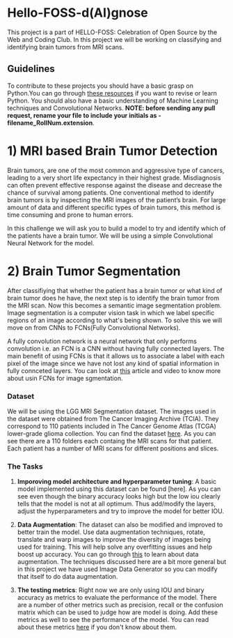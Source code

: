 # Hello-FOSS-d(AI)gnose
This project is a part of HELLO-FOSS: Celebration of Open Source by the Web and Coding Club. In this project we will be working on classifying and identifying brain tumors from MRI scans. 

## Guidelines
To contribute to these projects you should have  a basic grasp on Python.You can go through [these resources](https://github.com/wncc/TSS-2021/tree/main/Python%20%26%20its%20Applications/Week-1) if you want to revise or learn Python. You should also have a basic understanding of Machine Learning techniques and Convolutional Networks. **NOTE: before sending any pull request, rename your file to include your initials as - filename_RollNum.extension**.

# 1) MRI based Brain Tumor Detection
Brain tumors, are one of the most common and aggressive type of cancers, leading to a very short life expectancy in their highest grade. Misdiagnosis can often prevent effective response against the disease and decrease the chance of survival among patients. One conventional method to identify brain tumors is by inspecting the MRI images of the patient’s brain. For large amount of data and different specific types of brain tumors, this method is time consuming and prone to human errors.

In this challenge we will ask you to build a model to try and identify which of the patients have a brain tumor. We will be using a simple Convolutional Neural Network for the model. 

# 2) Brain Tumor Segmentation 
After classifiying that whether the patient has a brain tumor or what kind of brain tumor does he have, the next step is to identify the brain tumor from the MRI scan. Now this becomes a semantic image segmentation problem. Image segmentation is a computer vision task in which we label specific regions of an image according to what's being shown. To solve this we will move on from CNNs to FCNs(Fully Convolutional Networks).

A fully convolution network is a neural network that only performs convolution i.e. an FCN is a CNN without having fully connected layers. The main benefit of using FCNs is that it allows us to associate a label with each pixel of the image since we have not lost any kind of spatial information in fully connceted layers. You can look at [this](https://towardsdatascience.com/review-fcn-semantic-segmentation-eb8c9b50d2d1) article and video to know more about usin FCNs for image sgmentation.

### Dataset
We will be using the LGG MRI Segmentation dataset. The images used in the dataset were obtained from The Cancer Imaging Archive (TCIA).
They correspond to 110 patients included in The Cancer Genome Atlas (TCGA) lower-grade glioma collection.
You can find the dataset [here](https://github.com/SubarnoNR/Hello-FOSS-Image-Segmentation/tree/main/Dataset). As you can see there are a 110 folders each containg the MRI scans for that patient. Each patient has a number of MRI scans for different positions and slices. 

### The Tasks
1) **Imporoving model architecture and hyperparameter tuning**: A basic model implemented using this dataset can be found [here]. As you can see even though the binary accuracy looks high but the low iou clearly tells that the model is not at all optimum. Thus add/modify the layers, adjust the hyperparameters and try to improve the model for better IOU. 

2) **Data Augmentation**: The dataset can also be modified and improved to better train the model.  Use data augmentation techniques, rotate, translate and warp images to improve the diversity of images being used for training. This will help solve any overfitting issues and help boost up accuracy. You can go through [this](https://nanonets.com/blog/data-augmentation-how-to-use-deep-learning-when-you-have-limited-data-part-2/) to learn about data augmentation. The techniques discussed here are a bit more general but in this project we have used Image Data Generator so you can modify that itself to do data augmentation.

3) **The testing metrics**: Right now we are only using IOU and binary accuracy as metrics to evaluate the performance of the model. There are a number of other metrics such as precision, recall or the confusion matrix which can be used to judge how are model is doing. Add these metrics as well to see the performance of the model. You can read about these metrics [here](https://www.kite.com/blog/python/image-segmentation-tutorial/#validation2) if you don't know about them.
